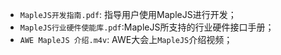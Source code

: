 - `MapleJS开发指南.pdf`: 指导用户使用MapleJS进行开发；
- `MapleJS行业硬件使能库.pdf`:MapleJS所支持的行业硬件接口手册；
- `AWE MapleJS 介绍.m4v`: AWE大会上`MapleJS`介绍视频；

